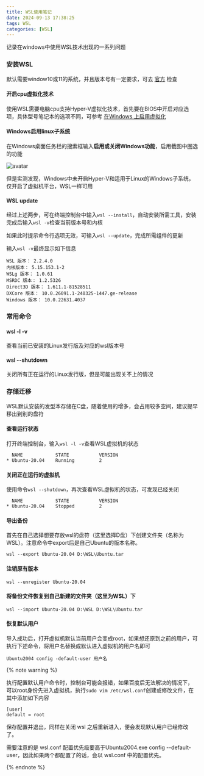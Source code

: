 ```yaml
---
title: WSL使用笔记
date: 2024-09-13 17:38:25
tags: WSL
categories: [WSL]
---
```


记录在windows中使用WSL技术出现的一系列问题

### 安装WSL

默认需要window10或11的系统，并且版本号有一定要求，可去 [官方](https://learn.microsoft.com/zh-cn/windows/wsl/install "WSL官方安装教程") 检查

#### 开启cpu虚拟化技术

使用WSL需要电脑cpu支持Hyper-V虚拟化技术，首先要在BIOS中开启对应选项，具体型号笔记本的选项不同，可参考  [在Windows 上启用虚拟化](https://prod.support.services.microsoft.com/zh-cn/windows/%E5%9C%A8-windows-%E4%B8%8A%E5%90%AF%E7%94%A8%E8%99%9A%E6%8B%9F%E5%8C%96-c5578302-6e43-4b4b-a449-8ced115f58e1 "在Windows 上启用虚拟化") 

<!-- more -->

#### Windows启用linux子系统

在Windows桌面任务栏的搜索框输入**启用或关闭Windows功能**，启用截图中圈选的功能

![avatar](WSL1.png)

但是实测发现，Windows中未开启Hyper-V和适用于Linux的Windows子系统，仅开启了虚拟机平台，WSL一样可用

#### WSL update

经过上述两步，可在终端控制台中输入`wsl --install`，自动安装所需工具，安装完成后输入`wsl -v`检查当前版本号和内核

如果此时提示命令行选项无效，可输入`wsl --update`，完成所需组件的更新

输入`wsl -v`最终显示如下信息
``` shell
WSL 版本： 2.2.4.0
内核版本： 5.15.153.1-2
WSLg 版本： 1.0.61
MSRDC 版本： 1.2.5326
Direct3D 版本： 1.611.1-81528511
DXCore 版本： 10.0.26091.1-240325-1447.ge-release
Windows 版本： 10.0.22631.4037
```

### 常用命令

#### wsl -l -v

查看当前已安装的Linux发行版及对应的wsl版本号

#### wsl --shutdown

关闭所有正在运行的Linux发行版，但是可能出现关不上的情况

### 存储迁移

WSL默认安装的发型本存储在C盘，随着使用的增多，会占用较多空间，建议提早移出到别的盘符

#### 查看运行状态

打开终端控制台，输入`wsl -l -v`查看WSL虚拟机的状态

``` shell
  NAME            STATE           VERSION
* Ubuntu-20.04    Running         2
```

#### 关闭正在运行的虚拟机

使用命令`wsl --shutdown`，再次查看WSL虚拟机的状态，可发现已经关闭

``` shell
  NAME            STATE           VERSION
* Ubuntu-20.04    Stopped         2
```

#### 导出备份

首先在自己选择想要存放wsl的盘符（这里选择D盘）下创建文件夹（名称为WSL）。注意命令中export后是自己Ubuntu的版本名称。

``` shell
wsl --export Ubuntu-20.04 D:\WSL\Ubuntu.tar
```

#### 注销原有版本

``` shell
wsl --unregister Ubuntu-20.04
```

#### 将备份文件恢复到自己新建的文件夹（这里为WSL）下

``` shell
wsl --import Ubuntu-20.04 D:\WSL D:\WSL\Ubuntu.tar
```

#### 恢复默认用户

导入成功后，打开虚拟机默认当前用户会变成root，如果想还原到之前的用户，可执行下述命令，将用户名替换成默认进入虚拟机的用户名即可

``` shell
Ubuntu2004 config -default-user 用户名
```

{% note warning %} 

执行配置默认用户命令时，控制台可能会报错，如果百度后无法解决的情况下， 可以root身份先进入虚拟机，执行`sudo vim /etc/wsl.conf`创建或修改文件，在其中添加如下内容

``` shell
[user]
default = root
```

保存配置并退出，同样在关闭 wsl 之后重新进入，便会发现默认用户已经修改了。

需要注意的是 wsl.conf 配置优先级要高于Ubuntu2004.exe config --default-user，因此如果两个都配置了的话，会以 wsl.conf 中的配置优先。

{% endnote %}
